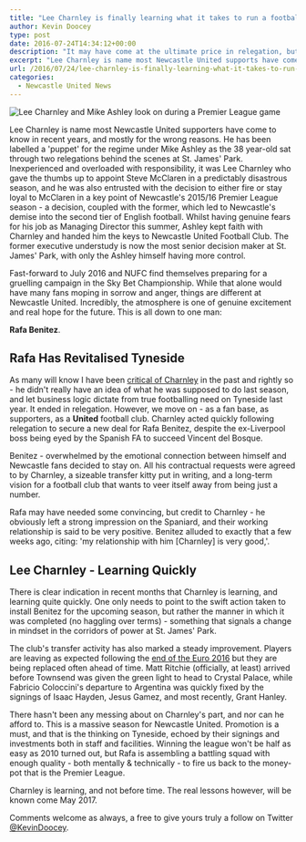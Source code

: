 ```yaml
---
title: "Lee Charnley is finally learning what it takes to run a football club"
author: Kevin Doocey
type: post
date: 2016-07-24T14:34:12+00:00
description: "It may have come at the ultimate price in relegation, but Newcastle United's Managing Director Lee Charnley is finally learning how to run a football club."
excerpt: "Lee Charnley is name most Newcastle United supports have come to know in recent years, and mostly for the wrong reasons. He has been labelled a 'puppet' for the regime under Mike Ashley as the 38 year-old sat through two relegations behind the scenes at St. James' Park.."
url: /2016/07/24/lee-charnley-is-finally-learning-what-it-takes-to-run-a-football-club/
categories:
  - Newcastle United News
---
```


![Lee Charnley and Mike Ashley look on during a Premier League game](https://www.tynetime.com/wp-content/uploads/2016/07/Lee-Charnley-NUFC-Championship.jpg "Charnley - Beginning to learn how to run a football club properly but at the cost of relegation")

Lee Charnley is name most Newcastle United supporters have come to know in recent years, and mostly for the wrong reasons. He has been labelled a 'puppet' for the regime under Mike Ashley as the 38 year-old sat through two relegations behind the scenes at St. James' Park. Inexperienced and overloaded with responsibility, it was Lee Charnley who gave the thumbs up to appoint Steve McClaren in a predictably disastrous season, and he was also entrusted with the decision to either fire or stay loyal to McClaren in a key point of Newcastle's 2015/16 Premier League season - a decision, coupled with the former, which led to Newcastle's demise into the second tier of English football. Whilst having genuine fears for his job as Managing Director this summer, Ashley kept faith with Charnley and handed him the keys to Newcastle United Football Club. The former executive understudy is now the most senior decision maker at St. James' Park, with only the Ashley himself having more control.

Fast-forward to July 2016 and NUFC find themselves preparing for a gruelling campaign in the Sky Bet Championship. While that alone would have many fans moping in sorrow and anger, things are different at Newcastle United. Incredibly, the atmosphere is one of genuine excitement and real hope for the future. This is all down to one man:

**Rafa Benitez**.

## Rafa Has Revitalised Tyneside

As many will know I have been [critical of Charnley][1] in the past and rightly so - he didn't really have an idea of what he was supposed to do last season, and let business logic dictate from true footballing need on Tyneside last year. It ended in relegation. However, we move on - as a fan base, as supporters, as a&nbsp;**United** football club. Charnley acted quickly following relegation to secure a new deal for Rafa Benitez, despite the ex-Liverpool boss&nbsp;being eyed by&nbsp;the Spanish FA to succeed Vincent del Bosque.

Benitez - overwhelmed by the emotional connection between himself and Newcastle fans&nbsp;decided to stay on. All his contractual requests were agreed to by Charnley, a sizeable transfer kitty put in writing, and a long-term vision for a football club that wants to veer itself away from being just a number.

Rafa may have needed some convincing, but credit to Charnley - he obviously left a strong impression on the Spaniard, and their working relationship is said to be very positive. Benitez alluded to exactly that a few weeks ago, citing:&nbsp;'my relationship with him [Charnley] is very good,'.

## Lee Charnley - Learning Quickly

There is clear indication in recent months that Charnley is learning, and learning quite quickly. One only needs to point to the swift action taken to install Benitez for the upcoming season, but rather the manner in which it was completed (no haggling over terms) - something that signals a change in mindset in the corridors of power at St. James' Park.

The club's transfer activity has also marked a steady improvement. Players are leaving as expected following the [end of the Euro 2016][2] but they are being replaced often ahead of time. Matt Ritchie (officially, at least) arrived before Townsend was given the green light to head to Crystal Palace, while Fabricio Coloccini's departure to Argentina was quickly fixed by the signings of Isaac Hayden, Jesus Gamez, and most recently, Grant Hanley.

There hasn't been any messing about on Charnley's part, and nor can he afford to. This is a massive season for Newcastle United. Promotion is a must, and that is the thinking on Tyneside, echoed by their signings and investments both in staff and facilities. Winning the league won't be half as easy as 2010 turned out, but Rafa is assembling a battling squad with enough quality - both mentally & technically - to fire us back to the money-pot that is the Premier League.

Charnley is learning, and not before time. The real lessons however, will be known come May 2017.

Comments welcome as always, a free to give yours truly a follow on Twitter [@KevinDoocey][3].

[1]: https://www.tynetime.com/2015/06/22/lee-charnley-wrong-man-in-the-wrong-position-at-the-wrong-time/
[2]: https://www.tynetime.com/2016/06/22/fixtures-list-newcastle-united/
[3]: https://twitter.com/kevindoocey
